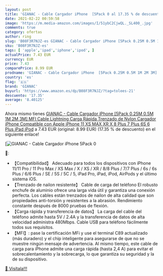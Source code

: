 ```yaml
---
layout: post
title: 'GIANAC - Cable Cargador iPhone  [5Pack 0 al 17.35 % de descuento'
date: 2021-02-22 00:59:58
image: 'https://m.media-amazon.com/images/I/51ybC2CjwQL._SL400_.jpg'
comments: true
category: ofertas
author: ring
slug: 'B08F3R7NJZ-es GIANAC - Cable Cargador iPhone [5Pack 0.25M 0.5M 1M 2M 3M]...'
sku: 'B08F3R7NJZ-es'
tags: [ 'apple','ipad','iphone','ipod', ]
actualPrice: 7.43 EUR
currency: EUR
price: 7.43
comparePrice: 8.99 EUR
prodname: 'GIANAC - Cable Cargador iPhone  [5Pack 0.25M 0.5M 1M 2M 3M] MFI Cable Lightning Carga Rápida Trenzado de Nylon Cargador iPhone Compatible con Apple iPhone 11 XS MAX XR X 8 Plus 7 Plus 6S 6 Plus iPad iPod'
country: 'es'
flag: '🇪🇸'
brand: 'GIANAC'
buyurl: 'https://www.amazon.es/dp/B08F3R7NJZ/?tag=tolees-21'
descuento: '17.35'
average: '8.40125'
---
```


Ahora mismo tienes [GIANAC - Cable Cargador iPhone  [5Pack 0.25M 0.5M 1M 2M 3M] MFI Cable Lightning Carga Rápida Trenzado de Nylon Cargador iPhone Compatible con Apple iPhone 11 XS MAX XR X 8 Plus 7 Plus 6S 6 Plus iPad iPod](https://www.amazon.es/dp/B08F3R7NJZ/?tag=tolees-21) a 7.43 EUR (original: 8.99 EUR) (17.35 %  de descuento) en el siguiente enlace!

[![GIANAC - Cable Cargador iPhone  [5Pack 0](https://m.media-amazon.com/images/I/51ybC2CjwQL._SL400_.jpg)](https://www.amazon.es/dp/B08F3R7NJZ/?tag=tolees-21)

🔎:

- 【Compatibilidad】 Adecuado para todos los dispositivos con iPhone 11/11 Pro / 11 Pro Max / XS Max / X / XS / XR / 8/8 Plus / 7/7 Plus / 6s / 6s Plus / 6/6 Plus / SE / 5S / 5C / 5, iPad Pro, iPad, iPod, AirPods y el último sistema iOS.
- 【Trenzado de nailon resistente】 Cable de carga del teléfono El robusto enchufe de aluminio ofrece una larga vida útil y garantiza una conexión perfecta. Los cables están trenzados de nailon de alta calidad que son propiedades anti-torsión y resistentes a la abrasión. Rendimiento constante después de 8000 pruebas de flexión.
- 【Carga rápida y transferencia de datos】 La carga del cable del teléfono admite hasta 5V / 2.4A y la transferencia de datos de alta velocidad administra 480Mbps. Cable USB para teléfono fácilmente todos sus requisitos.
- 【MFI】: pase la certificación MFi y use el terminal C89 actualizado (más duradero) y el chip inteligente para asegurarse de que no se muestre ningún mensaje de advertencia. Al mismo tiempo, este cable de carga para iPhone admite una carga rápida (hasta 2,4 A) para evitar el sobrecalentamiento y la sobrecarga, lo que garantiza su seguridad y la de su dispositivo.

[🛒 Visítala!!!](https://www.amazon.es/dp/B08F3R7NJZ/?tag=tolees-21)

